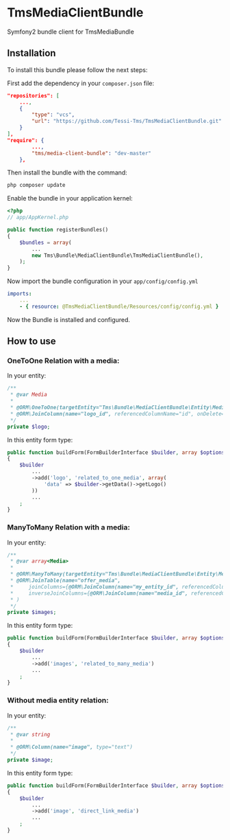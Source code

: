 TmsMediaClientBundle
====================

Symfony2 bundle client for TmsMediaBundle


Installation
------------

To install this bundle please follow the next steps:

First add the dependency in your `composer.json` file:

```json
"repositories": [
    ...,
    {
        "type": "vcs",
        "url": "https://github.com/Tessi-Tms/TmsMediaClientBundle.git"
    }
],
"require": {
        ...,
        "tms/media-client-bundle": "dev-master"
    },
```

Then install the bundle with the command:

```sh
php composer update
```

Enable the bundle in your application kernel:

```php
<?php
// app/AppKernel.php

public function registerBundles()
{
    $bundles = array(
        ...
        new Tms\Bundle\MediaClientBundle\TmsMediaClientBundle(),
    );
}
```

Now import the bundle configuration in your `app/config/config.yml`

```yml
imports:
    ...
    - { resource: @TmsMediaClientBundle/Resources/config/config.yml }
```

Now the Bundle is installed and configured.


How to use
----------

### OneToOne Relation with a media:

In your entity:

```php
/**
 * @var Media
 *
 * @ORM\OneToOne(targetEntity="Tms\Bundle\MediaClientBundle\Entity\Media", cascade={"all"})
 * @ORM\JoinColumn(name="logo_id", referencedColumnName="id", onDelete="SET NULL", nullable=true)
 */
private $logo;
```

In this entity form type:

```php
public function buildForm(FormBuilderInterface $builder, array $options)
{
    $builder
        ...
        ->add('logo', 'related_to_one_media', array(
            'data' => $builder->getData()->getLogo()
        ))
        ...
    ;
}
```

### ManyToMany Relation with a media:

In your entity:

```php
/**
 * @var array<Media>
 *
 * @ORM\ManyToMany(targetEntity="Tms\Bundle\MediaClientBundle\Entity\Media", cascade={"all"})
 * @ORM\JoinTable(name="offer_media",
 *     joinColumns={@ORM\JoinColumn(name="my_entity_id", referencedColumnName="id", onDelete="cascade")},
 *     inverseJoinColumns={@ORM\JoinColumn(name="media_id", referencedColumnName="id", unique=true, onDelete="cascade")}
 * )
 */
private $images;
```

In this entity form type:

```php
public function buildForm(FormBuilderInterface $builder, array $options)
{
    $builder
        ...
        ->add('images', 'related_to_many_media')
        ...
    ;
}
```

### Without media entity relation:

In your entity:

```php
/**
 * @var string
 *
 * @ORM\Column(name="image", type="text")
 */
private $image;
```

In this entity form type:

```php
public function buildForm(FormBuilderInterface $builder, array $options)
{
    $builder
        ...
        ->add('image', 'direct_link_media')
        ...
    ;
}
```

